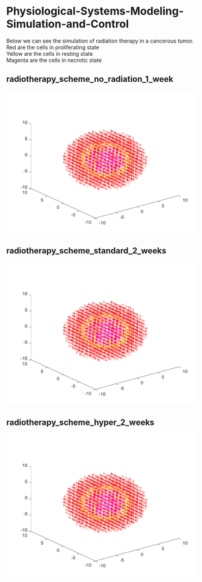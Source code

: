 # Physiological-Systems-Modeling-Simulation-and-Control
Below we can see the simulation of radiation therapy in a cancerous tumor.<br>
Red are the cells in proliferating state<br>
Yellow are the cells in resting state<br>
Magenta are the cells in necrotic state
## radiotherapy_scheme_no_radiation_1_week
![](radiotherapy_scheme_no_radiation_1_week.gif)

## radiotherapy_scheme_standard_2_weeks
![](radiotherapy_scheme_standard_2_weeks.gif)

## radiotherapy_scheme_hyper_2_weeks
![](radiotherapy_scheme_hyper_2_weeks.gif)
